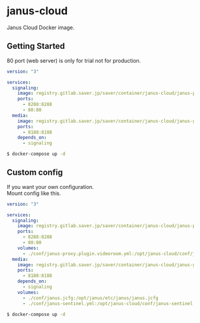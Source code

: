 # janus-cloud

Janus Cloud Docker image.

## Getting Started

80 port (web server) is only for trial not for production.

```yaml
version: "3"

services:
  signaling:
    image: registry.gitlab.saver.jp/saver/container/janus-cloud/janus-proxy
    ports:
      - 8288:8288
      - 80:80
  media:
    image: registry.gitlab.saver.jp/saver/container/janus-cloud/janus-gateway
    ports:
      - 8188:8188
    depends_on:
      - signaling
```

```bash
$ docker-compose up -d
```

## Custom config

If you want your own configuration.  
Mount config like this.

```yaml
version: "3"

services:
  signaling:
    image: registry.gitlab.saver.jp/saver/container/janus-cloud/janus-proxy
    ports:
      - 8288:8288
      - 80:80
    volumes:
      - ./conf/janus-proxy.plugin.videoroom.yml:/opt/janus-cloud/conf/janus-proxy.plugin.videoroom.yml
  media:
    image: registry.gitlab.saver.jp/saver/container/janus-cloud/janus-gateway
    ports:
      - 8188:8188
    depends_on:
      - signaling
    volumes:
      - ./conf/janus.jcfg:/opt/janus/etc/janus/janus.jcfg
      - ./conf/janus-sentinel.yml:/opt/janus-cloud/conf/janus-sentinel.yml
```

```bash
$ docker-compose up -d
```
